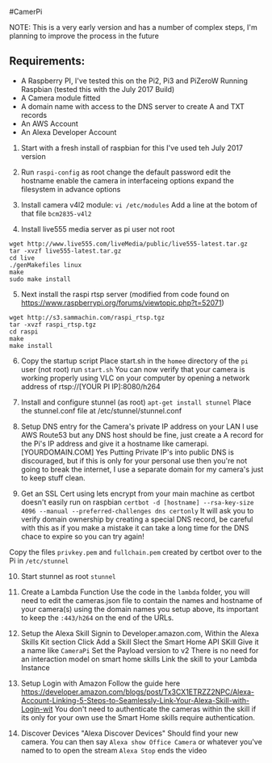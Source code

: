 #CamerPi

NOTE: This is a very early version and has a number of complex steps, I'm planning to improve the process in the future

## Requirements:
* A Raspberry PI, I've tested this on the Pi2, Pi3 and PiZeroW Running Raspbian (tested this with the July 2017 Build)
* A Camera module fitted
* A domain name with access to the DNS server to create A and TXT records
* An AWS Account
* An Alexa Developer Account


1) Start with a fresh install of raspbian for this I've used teh July 2017 version

2) Run `raspi-config` as root 
change the default password
edit the hostname
enable the camera in interfaceing options
expand the filesystem in advance options


3) Install camera v4l2 module:
`vi /etc/modules`
Add a line at the botom of that file
`bcm2835-v4l2`


4) Install live555 media server as pi user not root
```
wget http://www.live555.com/liveMedia/public/live555-latest.tar.gz
tar -xvzf live555-latest.tar.gz
cd live
./genMakefiles linux
make
sudo make install
```

5) Next install the raspi rtsp server (modified from code found on https://www.raspberrypi.org/forums/viewtopic.php?t=52071)
```
wget http://s3.sammachin.com/raspi_rtsp.tgz
tar -xvzf raspi_rtsp.tgz
cd raspi
make
make install
```

6) Copy the startup script
Place start.sh in the `homee` directory of the `pi` user (not root)
run `start.sh`
You can now verify that your camera is working properly using VLC on your computer by opening a network address of rtsp://[YOUR PI IP]:8080/h264

7) Install and configure stunnel (as root)
`apt-get install stunnel`
Place the stunnel.conf file at /etc/stunnel/stunnel.conf

8) Setup DNS entry for the Camera's private IP address on your LAN
I use AWS Route53 but any DNS host should be fine, just create a A record for the Pi's IP address and give it a hostname like camerapi.[YOURDOMAIN.COM] 
Yes Putting Private IP's into public DNS is discouraged, but if this is only for your personal use then you're not going to break the internet, I use a separate domain for my camera's just to keep stuff clean.

9) Get an SSL Cert using lets encrypt from your main machine as certbot doesn't easily run on raspbian
`certbot -d [hostname] --rsa-key-size 4096 --manual --preferred-challenges dns certonly`
It will ask you to verify domain ownership by creating a special DNS record, be careful with this as if you make a mistake it can take a long time for the DNS chace to expire so you can try again!

Copy the files `privkey.pem` and `fullchain.pem` created by certbot over to the Pi in `/etc/stunnel`

10) Start stunnel as root
`stunnel`


10) Create a Lambda Function 
Use the code in the `lambda` folder, you will need to edit the cameras.json file to contain the names and hostname of your camera(s) using the domain names you setup above, its important to keep the `:443/h264` on the end of the URLs.

11) Setup the Alexa Skill
Signin to Developer.amazon.com,
Within the Alexa Skills Kit section
Click Add a Skill
Slect the Smart Home API SKill
Give it a name like `CameraPi`
Set the Payload version to v2
There is no need for an interaction model on smart home skills
Link the skill to your Lambda Instance


12) Setup Login with Amazon
Follow the guide here https://developer.amazon.com/blogs/post/Tx3CX1ETRZZ2NPC/Alexa-Account-Linking-5-Steps-to-Seamlessly-Link-Your-Alexa-Skill-with-Login-wit
You don't  need to authenticate the cameras within the skill if its only for your own use the Smart Home skills require authentication.

13) Discover Devices
"Alexa Discover Devices"
Should find your new camera.
You can then say `Alexa show Office Camera` or whatever you've named to to open the stream
`Alexa Stop` ends the video
